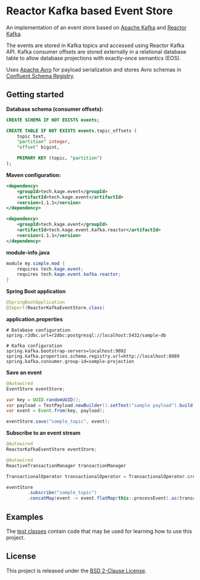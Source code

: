 # Reactor Kafka based Event Store

An implementation of an event store based on [Apache Kafka](https://kafka.apache.org/) and [Reactor Kafka](https://projectreactor.io/docs/kafka/release/reference/).

The events are stored in Kafka topics and accessed using Reactor Kafka API. Kafka consumer offsets are stored externally in a relational database table to allow database projections with exactly-once semantics (EOS).

Uses [Apache Avro](https://avro.apache.org/) for payload serialization and stores Avro schemas in [Confluent Schema Registry](https://github.com/confluentinc/schema-registry).

## Getting started

**Database schema (consumer offsets):**

```sql
CREATE SCHEMA IF NOT EXISTS events;

CREATE TABLE IF NOT EXISTS events.topic_offsets (
    topic text,
    "partition" integer,
    "offset" bigint,

    PRIMARY KEY (topic, "partition")
);
```

**Maven configuration:**

```xml
<dependency>
    <groupId>tech.kage.event</groupId>
    <artifactId>tech.kage.event</artifactId>
    <version>1.1.1</version>
</dependency>

<dependency>
    <groupId>tech.kage.event</groupId>
    <artifactId>tech.kage.event.kafka.reactor</artifactId>
    <version>1.1.1</version>
</dependency>
```

**module-info.java**

```java
module my.simple.mod {
    requires tech.kage.event;
    requires tech.kage.event.kafka.reactor;
}
```

**Spring Boot application**

```java
@SpringBootApplication
@Import(ReactorKafkaEventStore.class)
```

**application.properties**

```properties
# Database configuration
spring.r2dbc.url=r2dbc:postgresql://localhost:5432/sample-db

# Kafka configuration
spring.kafka.bootstrap-servers=localhost:9092
spring.kafka.properties.schema.registry.url=http://localhost:8989
spring.kafka.consumer.group-id=sample-projection
```

**Save an event**

```java
@Autowired
EventStore eventStore;

var key = UUID.randomUUID();
var payload = TestPayload.newBuilder().setText("sample payload").build();
var event = Event.from(key, payload);

eventStore.save("sample_topic", event);
```

**Subscribe to an event stream**

```java
@Autowired
ReactorKafkaEventStore eventStore;

@Autowired
ReactiveTransactionManager transactionManager

TransactionalOperator transactionalOperator = TransactionalOperator.create(transactionManager);

eventStore
        .subscribe("sample_topic")
        .concatMap(event -> event.flatMap(this::processEvent).as(transactionalOperator::transactional))
```

## Examples

The [test classes](src/test/java/tech/kage/event/kafka/reactor) contain code that may be used for learning how to use this project.

## License

This project is released under the [BSD 2-Clause License](../LICENSE).
